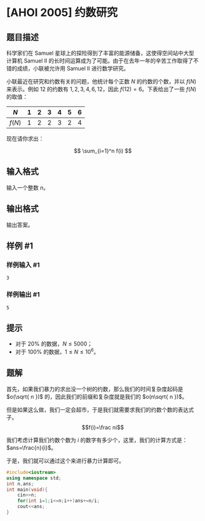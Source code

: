# [AHOI 2005] 约数研究

## 题目描述

科学家们在 Samuel 星球上的探险得到了丰富的能源储备，这使得空间站中大型计算机 Samuel II 的长时间运算成为了可能。由于在去年一年的辛苦工作取得了不错的成绩，小联被允许用 Samuel II 进行数学研究。

小联最近在研究和约数有关的问题，他统计每个正数 $N$ 的约数的个数，并以 $f(N)$ 来表示。例如 $12$ 的约数有 $1,2,3,4,6,12$，因此 $f(12)=6$。下表给出了一些 $f(N)$ 的取值：

| $N$    | $1$  | $2$  | $3$  | $4$  | $5$  | $6$  |
| ------ | ---- | ---- | ---- | ---- | ---- | ---- |
| $f(N)$ | $1$  | $2$  | $2$  | $3$  | $2$  | $4$  |

现在请你求出：

$$
\sum_{i=1}^n f(i)
$$

## 输入格式

输入一个整数 $n$。

## 输出格式

输出答案。

## 样例 #1

### 样例输入 #1

```
3
```

### 样例输出 #1

```
5
```

## 提示

- 对于 $20\%$ 的数据，$N \leq 5000$；
- 对于 $100\%$ 的数据，$1 \leq N \leq 10^6$。

## 题解
首先，如果我们暴力的求出没一个树的约数，那么我们的时间复杂度起码是 $o(\sqrt{ n })$ 的，因此我们的前缀和复杂度就是我们的 $o(n\sqrt{ n })$。

但是如果这么做，我们一定会超市，于是我们就需要求我们的约数个数的表达式子。
$$f(i)=\frac ni$$

我们考虑计算我们约数个数为 $i$ 的数字有多少个，这里，我们的计算方式是：
$ans=\frac{n}{i}$。

于是，我们就可以通过这个来进行暴力计算即可。

```cpp
#include<iostream>
using namespace std;
int n,ans;
int main(void){
    cin>>n;
    for(int i=1;i<=n;i++)ans+=n/i;
    cout<<ans;
}
```